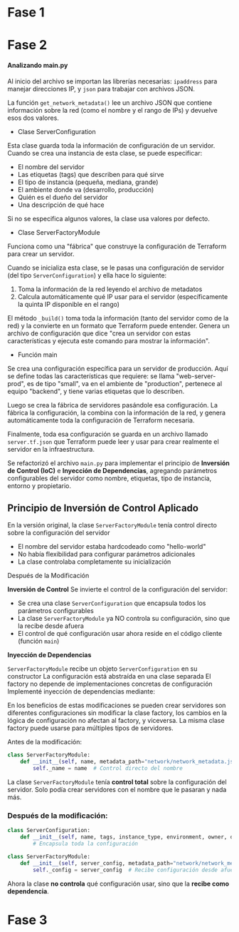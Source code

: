 # Fase 1

# Fase 2
#### Analizando main.py


Al inicio del archivo se importan las librerías necesarias: `ipaddress` para manejar direcciones IP, y `json` para trabajar con archivos JSON.

La función `get_network_metadata()` lee un archivo JSON que contiene información sobre la red (como el nombre y el rango de IPs) y devuelve esos dos valores. 

- Clase ServerConfiguration

Esta clase guarda toda la información de configuración de un servidor. Cuando se crea una instancia de esta clase, se puede especificar:
- El nombre del servidor
- Las etiquetas (tags) que describen para qué sirve
- El tipo de instancia (pequeña, mediana, grande)
- El ambiente donde va (desarrollo, producción)
- Quién es el dueño del servidor
- Una descripción de qué hace

Si no se especifica algunos valores, la clase usa valores por defecto.

- Clase ServerFactoryModule

Funciona como una "fábrica" que construye la configuración de Terraform para crear un servidor.

Cuando se inicializa esta clase, se le pasas una configuración de servidor (del tipo `ServerConfiguration`) y ella hace lo siguiente:
1. Toma la información de la red leyendo el archivo de metadatos
2. Calcula automáticamente qué IP usar para el servidor (específicamente la quinta IP disponible en el rango)

El método `_build()` toma toda la información (tanto del servidor como de la red) y la convierte en un formato que Terraform puede entender. Genera un archivo de configuración que dice "crea un servidor con estas características y ejecuta este comando para mostrar la información".

- Función main

Se crea una configuración específica para un servidor de producción. Aquí se define todas las características que requiere: se llama "web-server-prod", es de tipo "small", va en el ambiente de "production", pertenece al equipo "backend", y tiene varias etiquetas que lo describen.

Luego se crea la fábrica de servidores pasándole esa configuración. La fábrica la configuración, la combina con la información de la red, y genera automáticamente toda la configuración de Terraform necesaria.

Finalmente, toda esa configuración se guarda en un archivo llamado `server.tf.json` que Terraform puede leer y usar para crear realmente el servidor en la infraestructura.



Se refactorizó el archivo `main.py` para implementar el principio de **Inversión de Control (IoC)** e **Inyección de Dependencias**, agregando parámetros configurables del servidor como nombre, etiquetas, tipo de instancia, entorno y propietario.

## Principio de Inversión de Control Aplicado

En la versión original, la clase `ServerFactoryModule` tenía control directo sobre la configuración del servidor
- El nombre del servidor estaba hardcodeado como "hello-world"
- No había flexibilidad para configurar parámetros adicionales
- La clase controlaba completamente su inicialización

Después de la Modificación

**Inversión de Control**
Se invierte el control de la configuración del servidor:
- Se crea una clase `ServerConfiguration` que encapsula todos los parámetros configurables
- La clase `ServerFactoryModule` ya NO controla su configuración, sino que la recibe desde afuera
- El control de qué configuración usar ahora reside en el código cliente (función `main`)

**Inyección de Dependencias**

`ServerFactoryModule` recibe un objeto `ServerConfiguration` en su constructor
La configuración está abstraída en una clase separada
El factory no depende de implementaciones concretas de configuración
Implementé inyección de dependencias mediante:

En los beneficios de estas modificaciones
se pueden crear servidores son diferentes configuraciones sin modificar la clase factory, los cambios en la lógica de configuración no afectan al factory, y viceversa. La misma clase factory puede usarse para múltiples tipos de servidores.

Antes de la modificación:
```python
class ServerFactoryModule:
    def __init__(self, name, metadata_path="network/network_metadata.json"):
        self._name = name  # Control directo del nombre
```

La clase `ServerFactoryModule` tenía **control total** sobre la configuración del servidor. Solo podía crear servidores con el nombre que le pasaran y nada más.

### Después de la modificación:
```python
class ServerConfiguration:
    def __init__(self, name, tags, instance_type, environment, owner, description):
        # Encapsula toda la configuración

class ServerFactoryModule:
    def __init__(self, server_config, metadata_path="network/network_metadata.json"):
        self._config = server_config  # Recibe configuración desde afuera
```
Ahora la clase **no controla** qué configuración usar, sino que la **recibe como dependencia**.

# Fase 3